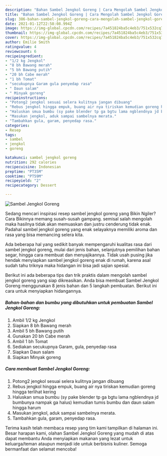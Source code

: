 ```yaml
---
description: "Bahan Sambel Jengkol Goreng | Cara Mengolah Sambel Jengkol Goreng Yang Sedap"
title: "Bahan Sambel Jengkol Goreng | Cara Mengolah Sambel Jengkol Goreng Yang Sedap"
slug: 386-bahan-sambel-jengkol-goreng-cara-mengolah-sambel-jengkol-goreng-yang-sedap
date: 2021-01-12T22:58:08.994Z
image: https://img-global.cpcdn.com/recipes/7a451824ba5c4eb3/751x532cq70/sambel-jengkol-goreng-foto-resep-utama.jpg
thumbnail: https://img-global.cpcdn.com/recipes/7a451824ba5c4eb3/751x532cq70/sambel-jengkol-goreng-foto-resep-utama.jpg
cover: https://img-global.cpcdn.com/recipes/7a451824ba5c4eb3/751x532cq70/sambel-jengkol-goreng-foto-resep-utama.jpg
author: Emilie Smith
ratingvalue: 4
reviewcount: 6
recipeingredient:
- "1/2 kg Jengkol"
- "8 bh Bawang merah"
- "5 bh Bawang putih"
- "20 bh Cabe merah"
- "1 bh Tomat"
- "secukupnya Garam gula penyedap rasa"
- " Daun salam"
- " Minyak goreng"
recipeinstructions:
- "Potong2 jengkol sesuai selera kulitnya jangan dibuang"
- "Rebus jengkol hingga empuk, buang air nya tiriskan kemudian goreng hingga terlihat kering"
- "Haluskan smua bumbu (sy pake blender tp ga bgtu lama ngblendnya jd bumbunya nampak ga halus) kemudian tumis bumbu dan daun salam hingga harum"
- "Masukan jengkol, aduk sampai sambelnya merata."
- "Tambahkan gula, garam, penyedap rasa."
categories:
- Resep
tags:
- sambel
- jengkol
- goreng

katakunci: sambel jengkol goreng 
nutrition: 292 calories
recipecuisine: Indonesian
preptime: "PT35M"
cooktime: "PT59M"
recipeyield: "2"
recipecategory: Dessert

---
```



![Sambel Jengkol Goreng](https://img-global.cpcdn.com/recipes/7a451824ba5c4eb3/751x532cq70/sambel-jengkol-goreng-foto-resep-utama.jpg)

Sedang mencari inspirasi resep sambel jengkol goreng yang Bikin Ngiler? Cara Bikinnya memang susah-susah gampang. semisal salah mengolah maka hasilnya tidak akan memuaskan dan justru cenderung tidak enak. Padahal sambel jengkol goreng yang enak selayaknya memiliki aroma dan rasa yang bisa memancing selera kita.

Ada beberapa hal yang sedikit banyak mempengaruhi kualitas rasa dari sambel jengkol goreng, mulai dari jenis bahan, selanjutnya pemilihan bahan segar, hingga cara membuat dan menyajikannya. Tidak usah pusing jika hendak menyiapkan sambel jengkol goreng enak di rumah, karena asal sudah tahu triknya maka hidangan ini bisa jadi sajian spesial.




Berikut ini ada beberapa tips dan trik praktis dalam mengolah sambel jengkol goreng yang siap dikreasikan. Anda bisa membuat Sambel Jengkol Goreng menggunakan 8 jenis bahan dan 5 langkah pembuatan. Berikut ini cara untuk menyiapkan hidangannya.

<!--inarticleads1-->

##### Bahan-bahan dan bumbu yang dibutuhkan untuk pembuatan Sambel Jengkol Goreng:

1. Ambil 1/2 kg Jengkol
1. Siapkan 8 bh Bawang merah
1. Ambil 5 bh Bawang putih
1. Gunakan 20 bh Cabe merah
1. Ambil 1 bh Tomat
1. Sediakan secukupnya Garam, gula, penyedap rasa
1. Siapkan  Daun salam
1. Siapkan  Minyak goreng




<!--inarticleads2-->

##### Cara membuat Sambel Jengkol Goreng:

1. Potong2 jengkol sesuai selera kulitnya jangan dibuang
1. Rebus jengkol hingga empuk, buang air nya tiriskan kemudian goreng hingga terlihat kering
1. Haluskan smua bumbu (sy pake blender tp ga bgtu lama ngblendnya jd bumbunya nampak ga halus) kemudian tumis bumbu dan daun salam hingga harum
1. Masukan jengkol, aduk sampai sambelnya merata.
1. Tambahkan gula, garam, penyedap rasa.




Terima kasih telah membaca resep yang tim kami tampilkan di halaman ini. Besar harapan kami, olahan Sambel Jengkol Goreng yang mudah di atas dapat membantu Anda menyiapkan makanan yang lezat untuk keluarga/teman ataupun menjadi ide untuk berbisnis kuliner. Semoga bermanfaat dan selamat mencoba!
